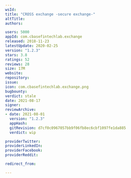 ```yaml
---
wsId: 
title: "CROSS exchange -secure exchange-"
altTitle: 
authors:

users: 5000
appId: com.cbasefintechlab.exchange
released: 2018-11-23
latestUpdate: 2020-02-25
version: "1.2.3"
stars: 3.8
ratings: 52
reviews: 28
size: 17M
website: 
repository: 
issue: 
icon: com.cbasefintechlab.exchange.png
bugbounty: 
verdict: stale
date: 2021-08-17
signer: 
reviewArchive:
- date: 2021-08-01
  version: "1.2.3"
  appHash: 
  gitRevision: d7cf0c0967057bb9f06fb8ec6cbf1097fe1da885
  verdict: wip

providerTwitter: 
providerLinkedIn: 
providerFacebook: 
providerReddit: 

redirect_from:

---
```



